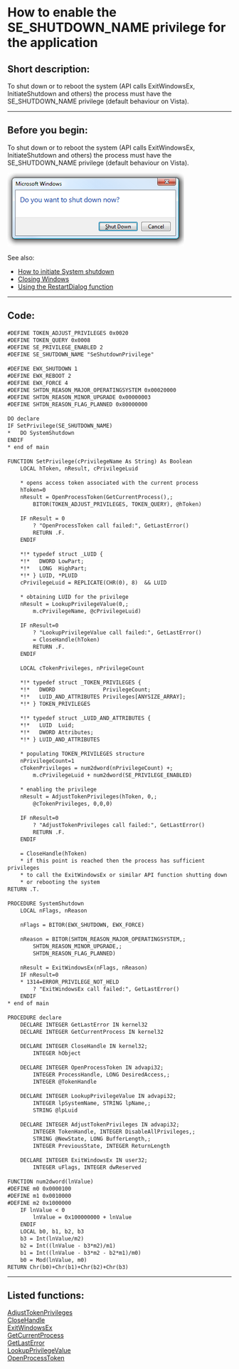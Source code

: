 
# How to enable the SE_SHUTDOWN_NAME privilege for the application

## Short description:
To shut down or to reboot the system (API calls ExitWindowsEx, InitiateShutdown and others) the process must have the SE_SHUTDOWN_NAME privilege (default behaviour on Vista).  
***  


## Before you begin:
To shut down or to reboot the system (API calls ExitWindowsEx, InitiateShutdown and others) the process must have the SE_SHUTDOWN_NAME privilege (default behaviour on Vista).  

![](../images/windowsrestartdialog.png)  

See also: 

* [How to initiate System shutdown](sample_122.md)  
* [Closing Windows](sample_036.md)  
* [Using the RestartDialog function](sample_361.md)  
  
***  


## Code:
```foxpro  
#DEFINE TOKEN_ADJUST_PRIVILEGES 0x0020
#DEFINE TOKEN_QUERY 0x0008
#DEFINE SE_PRIVILEGE_ENABLED 2
#DEFINE SE_SHUTDOWN_NAME "SeShutdownPrivilege"

#DEFINE EWX_SHUTDOWN 1
#DEFINE EWX_REBOOT 2
#DEFINE EWX_FORCE 4
#DEFINE SHTDN_REASON_MAJOR_OPERATINGSYSTEM 0x00020000
#DEFINE SHTDN_REASON_MINOR_UPGRADE 0x00000003
#DEFINE SHTDN_REASON_FLAG_PLANNED 0x80000000

DO declare
IF SetPrivilege(SE_SHUTDOWN_NAME)
*	DO SystemShutdown
ENDIF
* end of main

FUNCTION SetPrivilege(cPrivilegeName As String) As Boolean
	LOCAL hToken, nResult, cPrivilegeLuid

	* opens access token associated with the current process
	hToken=0
	nResult = OpenProcessToken(GetCurrentProcess(),;
		BITOR(TOKEN_ADJUST_PRIVILEGES, TOKEN_QUERY), @hToken)

	IF nResult = 0
		? "OpenProcessToken call failed:", GetLastError()
		RETURN .F.
	ENDIF

	*!*	typedef struct _LUID {
	*!*	  DWORD LowPart;
	*!*	  LONG  HighPart;
	*!*	} LUID, *PLUID
	cPrivilegeLuid = REPLICATE(CHR(0), 8)  && LUID

	* obtaining LUID for the privilege
	nResult = LookupPrivilegeValue(0,;
		m.cPrivilegeName, @cPrivilegeLuid)

	IF nResult=0
		? "LookupPrivilegeValue call failed:", GetLastError()
		= CloseHandle(hToken)
		RETURN .F.
	ENDIF

	LOCAL cTokenPrivileges, nPrivilegeCount

	*!*	typedef struct _TOKEN_PRIVILEGES {
	*!*	  DWORD               PrivilegeCount;
	*!*	  LUID_AND_ATTRIBUTES Privileges[ANYSIZE_ARRAY];
	*!*	} TOKEN_PRIVILEGES

	*!*	typedef struct _LUID_AND_ATTRIBUTES {
	*!*	  LUID  Luid;
	*!*	  DWORD Attributes;
	*!*	} LUID_AND_ATTRIBUTES

	* populating TOKEN_PRIVILEGES structure
	nPrivilegeCount=1
	cTokenPrivileges = num2dword(nPrivilegeCount) +;
		m.cPrivilegeLuid + num2dword(SE_PRIVILEGE_ENABLED)

	* enabling the privilege
	nResult = AdjustTokenPrivileges(hToken, 0,;
		@cTokenPrivileges, 0,0,0)

	IF nResult=0
		? "AdjustTokenPrivileges call failed:", GetLastError()
		RETURN .F.
	ENDIF

	= CloseHandle(hToken)
	* if this point is reached then the process has sufficient privileges
	* to call the ExitWindowsEx or similar API function shutting down
	* or rebooting the system
RETURN .T.

PROCEDURE SystemShutdown
	LOCAL nFlags, nReason

	nFlags = BITOR(EWX_SHUTDOWN, EWX_FORCE)

	nReason = BITOR(SHTDN_REASON_MAJOR_OPERATINGSYSTEM,;
		SHTDN_REASON_MINOR_UPGRADE,;
		SHTDN_REASON_FLAG_PLANNED)

	nResult = ExitWindowsEx(nFlags, nReason)
	IF nResult=0
	* 1314=ERROR_PRIVILEGE_NOT_HELD
		? "ExitWindowsEx call failed:", GetLastError()
	ENDIF
* end of main

PROCEDURE declare
	DECLARE INTEGER GetLastError IN kernel32
	DECLARE INTEGER GetCurrentProcess IN kernel32

	DECLARE INTEGER CloseHandle IN kernel32;
		INTEGER hObject

	DECLARE INTEGER OpenProcessToken IN advapi32;
		INTEGER ProcessHandle, LONG DesiredAccess,;
		INTEGER @TokenHandle

	DECLARE INTEGER LookupPrivilegeValue IN advapi32;
		INTEGER lpSystemName, STRING lpName,;
		STRING @lpLuid

	DECLARE INTEGER AdjustTokenPrivileges IN advapi32;
		INTEGER TokenHandle, INTEGER DisableAllPrivileges,;
		STRING @NewState, LONG BufferLength,;
		INTEGER PreviousState, INTEGER ReturnLength

	DECLARE INTEGER ExitWindowsEx IN user32;
		INTEGER uFlags, INTEGER dwReserved

FUNCTION num2dword(lnValue)
#DEFINE m0 0x0000100
#DEFINE m1 0x0010000
#DEFINE m2 0x1000000
	IF lnValue < 0
		lnValue = 0x100000000 + lnValue
	ENDIF
	LOCAL b0, b1, b2, b3
	b3 = Int(lnValue/m2)
	b2 = Int((lnValue - b3*m2)/m1)
	b1 = Int((lnValue - b3*m2 - b2*m1)/m0)
	b0 = Mod(lnValue, m0)
RETURN Chr(b0)+Chr(b1)+Chr(b2)+Chr(b3)  
```  
***  


## Listed functions:
[AdjustTokenPrivileges](../libraries/advapi32/AdjustTokenPrivileges.md)  
[CloseHandle](../libraries/kernel32/CloseHandle.md)  
[ExitWindowsEx](../libraries/user32/ExitWindowsEx.md)  
[GetCurrentProcess](../libraries/kernel32/GetCurrentProcess.md)  
[GetLastError](../libraries/kernel32/GetLastError.md)  
[LookupPrivilegeValue](../libraries/advapi32/LookupPrivilegeValue.md)  
[OpenProcessToken](../libraries/advapi32/OpenProcessToken.md)  

